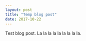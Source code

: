 ```yaml
---
layout: post
title: "Temp blog post"
date: 2017-10-22
---
```


Test blog post. La la la la la la la la la.
